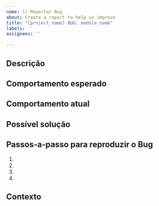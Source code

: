 ```yaml
---
name: 1) Reportar Bug
about: Create a report to help us improve
title: "[project_name] BUG: module_name"
labels: ''
assignees: ''

---
```


## Descrição

## Comportamento esperado

## Comportamento atual

## Possível solução

## Passos-a-passo para reproduzir o Bug
1.
2.
3.
4.

## Contexto
